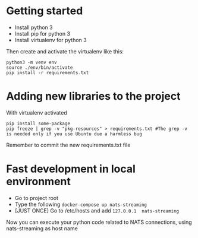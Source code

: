 # Getting started
- Install python 3
- Install pip for python 3
- Install virtualenv for python 3

Then create and activate the virtualenv like this:
````
python3 -m venv env
source ./env/bin/activate
pip install -r requirements.txt
````

# Adding new libraries to the project

With virtualenv activated

````
pip install some-package
pip freeze | grep -v "pkg-resources" > requirements.txt #The grep -v is needed only if you use Ubuntu due a harmless bug
````
Remember to commit the new requirements.txt file


# Fast development in local environment

- Go to project root
- Type the following ``docker-compose up nats-streaming``
- [JUST ONCE] Go to /etc/hosts and add ``127.0.0.1	nats-streaming``

Now you can execute your python code related to NATS connections, using nats-streaming as host name